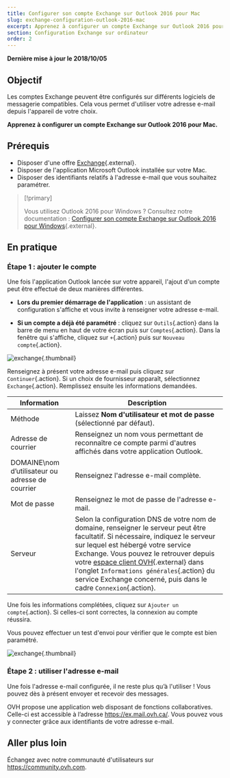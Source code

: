 ```yaml
---
title: Configurer son compte Exchange sur Outlook 2016 pour Mac
slug: exchange-configuration-outlook-2016-mac
excerpt: Apprenez à configurer un compte Exchange sur Outlook 2016 pour Mac
section: Configuration Exchange sur ordinateur
order: 2
---
```


**Dernière mise à jour le 2018/10/05**

## Objectif

Les comptes Exchange peuvent être configurés sur différents logiciels de messagerie compatibles. Cela vous permet d'utiliser votre adresse e-mail depuis l'appareil de votre choix.

**Apprenez à configurer un compte Exchange sur Outlook 2016 pour Mac.**

## Prérequis

- Disposer d'une offre [Exchange](https://www.ovhcloud.com/fr-ca/emails/hosted-exchange/){.external}.
- Disposer de l'application Microsoft Outlook installée sur votre Mac.
- Disposer des identifiants relatifs à l'adresse e-mail que vous souhaitez paramétrer.

> [!primary]
>
> Vous utilisez Outlook 2016 pour Windows ? Consultez notre documentation : [Configurer son compte Exchange sur Outlook 2016 pour Windows](https://docs.ovh.com/ca/fr/microsoft-collaborative-solutions/exchange-configuration-outlook-2016-windows/){.external}.
>

## En pratique

### Étape 1 : ajouter le compte

Une fois l'application Outlook lancée sur votre appareil, l'ajout d'un compte peut être effectué de deux manières différentes.

- **Lors du premier démarrage de l'application** : un assistant de configuration s'affiche et vous invite à renseigner votre adresse e-mail.

- **Si un compte a déjà été paramétré** : cliquez sur `Outils`{.action} dans la barre de menu en haut de votre écran puis sur `Comptes`{.action}. Dans la fenêtre qui s'affiche, cliquez sur `+`{.action} puis sur `Nouveau compte`{.action}.

![exchange](images/configuration-outlook-2016-mac-step1.png){.thumbnail}

Renseignez à présent votre adresse e-mail puis cliquez sur `Continuer`{.action}. Si un choix de fournisseur apparaît, sélectionnez `Exchange`{.action}. Remplissez ensuite les informations demandées.

|Information|Description|
|---|---|
|Méthode|Laissez **Nom d'utilisateur et mot de passe** (sélectionné par défaut).|
|Adresse de courrier|Renseignez un nom vous permettant de reconnaître ce compte parmi d'autres affichés dans votre application Outlook.|
|DOMAINE\nom d’utilisateur ou adresse de courrier|Renseignez l'adresse e-mail complète.|
|Mot de passe|Renseignez le mot de passe de l'adresse e-mail.|
|Serveur|Selon la configuration DNS de votre nom de domaine, renseigner le serveur peut être facultatif. Si nécessaire, indiquez le serveur sur lequel est hébergé votre service Exchange. Vous pouvez le retrouver depuis votre [espace client OVH](https://ca.ovh.com/auth/?action=gotomanager&from=https://www.ovh.com/ca/fr/&ovhSubsidiary=qc){.external} dans l'onglet `Informations générales`{.action} du service Exchange concerné, puis dans le cadre `Connexion`{.action}.|

Une fois les informations complétées, cliquez sur `Ajouter un compte`{.action}. Si celles-ci sont correctes, la connexion au compte réussira.

Vous pouvez effectuer un test d'envoi pour vérifier que le compte est bien paramétré.

![exchange](images/configuration-exchange-outlook-2016-mac-step2.png){.thumbnail}

### Étape 2 : utiliser l'adresse e-mail

Une fois l'adresse e-mail configurée, il ne reste plus qu’à l'utiliser ! Vous pouvez dès à présent envoyer et recevoir des messages.

OVH propose une application web disposant de fonctions collaboratives. Celle-ci est accessible à l’adresse <https://ex.mail.ovh.ca/>. Vous pouvez vous y connecter grâce aux identifiants de votre adresse e-mail.

## Aller plus loin

Échangez avec notre communauté d'utilisateurs sur <https://community.ovh.com>.